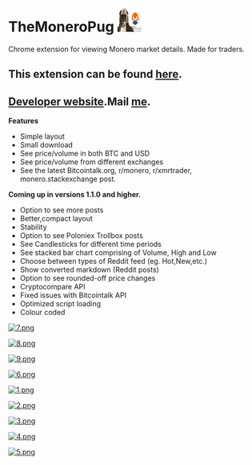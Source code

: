 # TheMoneroPug ![icon](/main/48.png)
Chrome extension for viewing Monero market details. Made for traders.

This extension can be found [here](https://monerocoin.github.io). 
---------

[Developer website](https://karthiknallasivan.github.io).Mail [me](http://scr.im/3nji).
---------

**Features**

* Simple layout
* Small download
* See price/volume in both BTC and USD
* See price/volume from different exchanges
* See the latest Bitcointalk.org, r/monero, r/xmrtrader, monero.stackexchange post.

**Coming up in versions 1.1.0 and higher.**

* Option to see more posts
* Better,compact layout
* Stability
* Option to see Poloniex Trollbox posts
* See Candlesticks for different time periods
* See stacked bar chart comprising of Volume, High and Low
* Choose between types of Reddit feed (eg. Hot,New,etc.)
* Show converted markdown (Reddit posts)
* Option to see rounded-off price changes
* Cryptocompare API
* Fixed issues with Bitcointalk API
* Optimized script loading
* Colour coded

[//]: # (fallback individual page listing btctalk add and check numberpages / pagenumbers etc.)

[![7.png](https://s12.postimg.org/sezr3l5b1/image.png)](https://postimg.org/image/elbeejcpl/)

[![8.png](https://s17.postimg.org/pkfp450in/image.png)](https://postimg.org/image/pkfp450ij/)

[![9.png](https://s22.postimg.org/dh75imshd/image.png)](https://postimg.org/image/9kttmn7hp/)

[![6.png](https://s3.postimg.org/767xqbfc3/image.png)](https://postimg.org/image/x1ro9ih5r/)

[![1.png](https://s15.postimg.org/mnchsaa3f/image.png)](https://postimg.org/image/ycghg911z/)

[![2.png](https://s17.postimg.org/aqdilq1zz/image.png)](https://postimg.org/image/5277utxnf/)

[![3.png](https://s18.postimg.org/44kedlk2h/image.png)](https://postimg.org/image/fgwzvdsr9/)

[![4.png](https://s30.postimg.org/s0zyo3eox/image.png)](https://postimg.org/image/mctnx7acd/)

[![5.png](https://s29.postimg.org/6yrwof3tz/image.png)](https://postimg.org/image/6yrwof3tv/)

